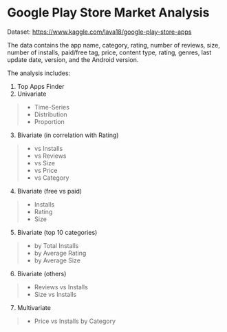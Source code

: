 # Google Play Store Market Analysis

Dataset: https://www.kaggle.com/lava18/google-play-store-apps

The data contains the app name,	category, rating, number of reviews, size, number of installs, paid/free tag,	price, content type, rating, genres, last update date, version, and the Android version.

The analysis includes:

1. Top Apps Finder
2. Univariate
>* Time-Series
>* Distribution
>* Proportion
3. Bivariate (in correlation with Rating)
>* vs Installs
>* vs Reviews
>* vs Size
>* vs Price
>* vs Category
4. Bivariate (free vs paid)
>* Installs
>* Rating
>* Size
5. Bivariate (top 10 categories)
>* by Total Installs
>* by Average Rating
>* by Average Size
6. Bivariate (others)
>* Reviews vs Installs
>* Size vs Installs
7. Multivariate
>* Price vs Installs by Category
